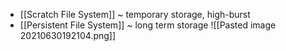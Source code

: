 - [[Scratch File System]] ~ temporary storage, high-burst
- [[Persistent File System]] ~ long term storage
![[Pasted image 20210630192104.png]]